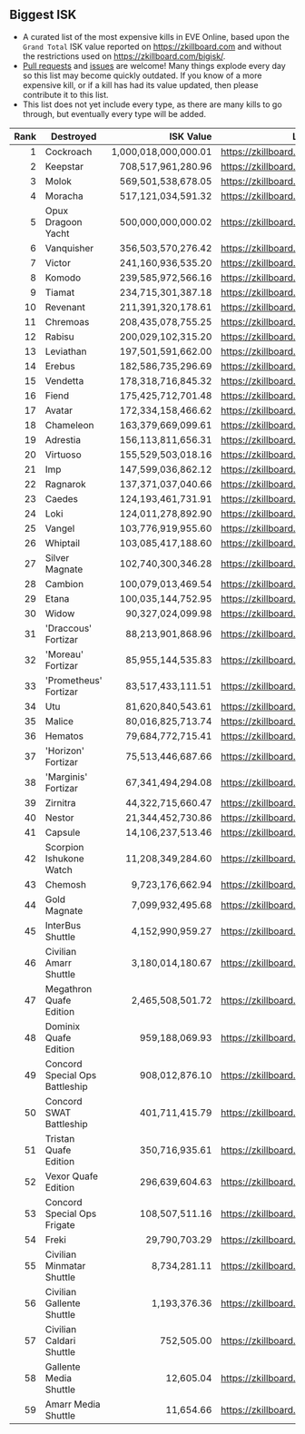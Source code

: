 Biggest ISK
-----------

* A curated list of the most expensive kills in EVE Online, based upon the `Grand Total` ISK value reported on https://zkillboard.com and without the restrictions used on https://zkillboard.com/bigisk/.
* [Pull requests](https://github.com/honzi/biggestisk/pulls) and [issues](https://github.com/honzi/biggestisk/issues) are welcome! Many things explode every day so this list may become quickly outdated. If you know of a more expensive kill, or if a kill has had its value updated, then please contribute it to this list.
* This list does not yet include every type, as there are many kills to go through, but eventually every type will be added.

Rank | Destroyed                      | ISK Value            | Link
----:|--------------------------------|---------------------:|--------------------------------------
   1 | Cockroach                      | 1,000,018,000,000.01 | https://zkillboard.com/kill/22231822/
   2 | Keepstar                       |   708,517,961,280.96 | https://zkillboard.com/kill/63507899/
   3 | Molok                          |   569,501,538,678.05 | https://zkillboard.com/kill/71605015/
   4 | Moracha                        |   517,121,034,591.32 | https://zkillboard.com/kill/53900531/
   5 | Opux Dragoon Yacht             |   500,000,000,000.02 | https://zkillboard.com/kill/63711228/
   6 | Vanquisher                     |   356,503,570,276.42 | https://zkillboard.com/kill/62097910/
   7 | Victor                         |   241,160,936,535.20 | https://zkillboard.com/kill/66343539/
   8 | Komodo                         |   239,585,972,566.16 | https://zkillboard.com/kill/75489664/
   9 | Tiamat                         |   234,715,301,387.18 | https://zkillboard.com/kill/77663854/
  10 | Revenant                       |   211,391,320,178.61 | https://zkillboard.com/kill/56582915/
  11 | Chremoas                       |   208,435,078,755.25 | https://zkillboard.com/kill/73676084/
  12 | Rabisu                         |   200,029,102,315.20 | https://zkillboard.com/kill/64049309/
  13 | Leviathan                      |   197,501,591,662.00 | https://zkillboard.com/kill/61574649/
  14 | Erebus                         |   182,586,735,296.69 | https://zkillboard.com/kill/56895433/
  15 | Vendetta                       |   178,318,716,845.32 | https://zkillboard.com/kill/62842109/
  16 | Fiend                          |   175,425,712,701.48 | https://zkillboard.com/kill/51797738/
  17 | Avatar                         |   172,334,158,466.62 | https://zkillboard.com/kill/40647458/
  18 | Chameleon                      |   163,379,669,099.61 | https://zkillboard.com/kill/78373188/
  19 | Adrestia                       |   156,113,811,656.31 | https://zkillboard.com/kill/50724250/
  20 | Virtuoso                       |   155,529,503,018.16 | https://zkillboard.com/kill/75790303/
  21 | Imp                            |   147,599,036,862.12 | https://zkillboard.com/kill/77789901/
  22 | Ragnarok                       |   137,371,037,040.66 | https://zkillboard.com/kill/61365379/
  23 | Caedes                         |   124,193,461,731.91 | https://zkillboard.com/kill/73307938/
  24 | Loki                           |   124,011,278,892.90 | https://zkillboard.com/kill/82266299/
  25 | Vangel                         |   103,776,919,955.60 | https://zkillboard.com/kill/22278966/
  26 | Whiptail                       |   103,085,417,188.60 | https://zkillboard.com/kill/75560800/
  27 | Silver Magnate                 |   102,740,300,346.28 | https://zkillboard.com/kill/66370950/
  28 | Cambion                        |   100,079,013,469.54 | https://zkillboard.com/kill/32369995/
  29 | Etana                          |   100,035,144,752.95 | https://zkillboard.com/kill/56613434/
  30 | Widow                          |    90,327,024,099.98 | https://zkillboard.com/kill/80681361/
  31 | 'Draccous' Fortizar            |    88,213,901,868.96 | https://zkillboard.com/kill/70668698/
  32 | 'Moreau' Fortizar              |    85,955,144,535.83 | https://zkillboard.com/kill/71297180/
  33 | 'Prometheus' Fortizar          |    83,517,433,111.51 | https://zkillboard.com/kill/70844463/
  34 | Utu                            |    81,620,840,543.61 | https://zkillboard.com/kill/14417218/
  35 | Malice                         |    80,016,825,713.74 | https://zkillboard.com/kill/26777738/
  36 | Hematos                        |    79,684,772,715.41 | https://zkillboard.com/kill/79649125/
  37 | 'Horizon' Fortizar             |    75,513,446,687.66 | https://zkillboard.com/kill/72362136/
  38 | 'Marginis' Fortizar            |    67,341,494,294.08 | https://zkillboard.com/kill/75937628/
  39 | Zirnitra                       |    44,322,715,660.47 | https://zkillboard.com/kill/81282897/
  40 | Nestor                         |    21,344,452,730.86 | https://zkillboard.com/kill/75772608/
  41 | Capsule                        |    14,106,237,513.46 | https://zkillboard.com/kill/42439974/
  42 | Scorpion Ishukone Watch        |    11,208,349,284.60 | https://zkillboard.com/kill/34416198/
  43 | Chemosh                        |     9,723,176,662.94 | https://zkillboard.com/kill/79916322/
  44 | Gold Magnate                   |     7,099,932,495.68 | https://zkillboard.com/kill/75525466/
  45 | InterBus Shuttle               |     4,152,990,959.27 | https://zkillboard.com/kill/53181989/
  46 | Civilian Amarr Shuttle         |     3,180,014,180.67 | https://zkillboard.com/kill/71762961/
  47 | Megathron Quafe Edition        |     2,465,508,501.72 | https://zkillboard.com/kill/44406980/
  48 | Dominix Quafe Edition          |       959,188,069.93 | https://zkillboard.com/kill/45498604/
  49 | Concord Special Ops Battleship |       908,012,876.10 | https://zkillboard.com/kill/13753189/
  50 | Concord SWAT Battleship        |       401,711,415.79 | https://zkillboard.com/kill/33493600/
  51 | Tristan Quafe Edition          |       350,716,935.61 | https://zkillboard.com/kill/45678409/
  52 | Vexor Quafe Edition            |       296,639,604.63 | https://zkillboard.com/kill/45485383/
  53 | Concord Special Ops Frigate    |       108,507,511.16 | https://zkillboard.com/kill/12816753/
  54 | Freki                          |        29,790,703.29 | https://zkillboard.com/kill/13343786/
  55 | Civilian Minmatar Shuttle      |         8,734,281.11 | https://zkillboard.com/kill/31335165/
  56 | Civilian Gallente Shuttle      |         1,193,376.36 | https://zkillboard.com/kill/31744154/
  57 | Civilian Caldari Shuttle       |           752,505.00 | https://zkillboard.com/kill/58831028/
  58 | Gallente Media Shuttle         |            12,605.04 | https://zkillboard.com/kill/2860172/
  59 | Amarr Media Shuttle            |            11,654.66 | https://zkillboard.com/kill/9620742/
